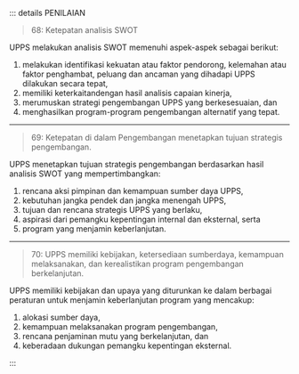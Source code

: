 ::: details PENILAIAN

> 68: Ketepatan analisis SWOT

UPPS melakukan analisis SWOT memenuhi aspek-aspek sebagai berikut:

1. melakukan identifikasi kekuatan atau faktor pendorong, kelemahan atau faktor penghambat, peluang dan ancaman yang dihadapi UPPS dilakukan secara tepat,
1. memiliki keterkaitandengan hasil analisis capaian kinerja,
1. merumuskan strategi pengembangan UPPS yang berkesesuaian, dan
1. menghasilkan program-program pengembangan alternatif yang tepat.

---

> 69: Ketepatan di dalam Pengembangan menetapkan tujuan strategis pengembangan.

UPPS menetapkan tujuan strategis pengembangan berdasarkan hasil analisis SWOT yang mempertimbangkan:

1. rencana aksi pimpinan dan kemampuan sumber daya UPPS,
1. kebutuhan jangka pendek dan jangka menengah UPPS,
1. tujuan dan rencana strategis UPPS yang berlaku,
1. aspirasi dari pemangku kepentingan internal dan eksternal, serta
1. program yang menjamin keberlanjutan.

---

> 70: UPPS memiliki kebijakan, ketersediaan sumberdaya, kemampuan melaksanakan, dan kerealistikan program pengembangan berkelanjutan.

UPPS memiliki kebijakan dan upaya yang diturunkan ke dalam berbagai peraturan untuk menjamin keberlanjutan program yang mencakup:

1. alokasi sumber daya,
1. kemampuan melaksanakan program pengembangan,
1. rencana penjaminan mutu yang berkelanjutan, dan
1. keberadaan dukungan pemangku kepentingan eksternal.

:::
